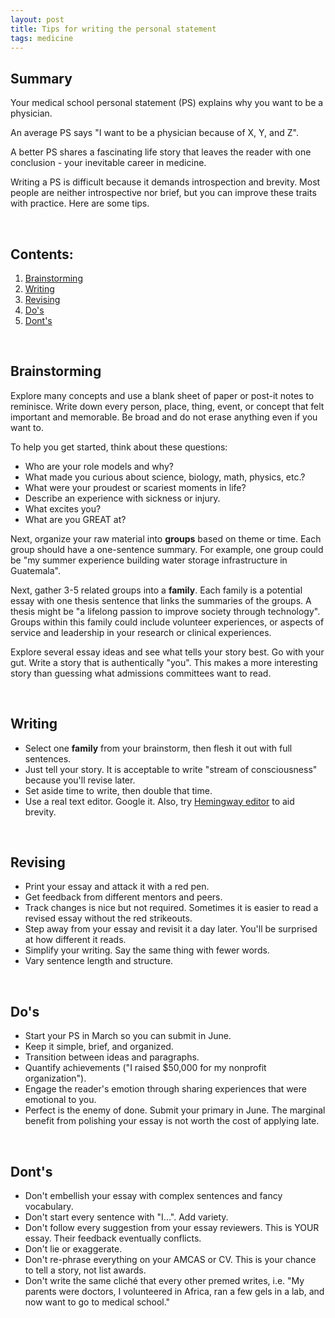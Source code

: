 ```yaml
---
layout: post
title: Tips for writing the personal statement
tags: medicine
---
```


## Summary

Your medical school personal statement (PS) explains why you want to be a physician.

An average PS says "I want to be a physician because of X, Y, and Z".

A better PS shares a fascinating life story that leaves the reader with one conclusion - your inevitable career in medicine.

Writing a PS is difficult because it demands introspection and brevity. Most people are neither introspective nor brief, but you can improve these traits with practice. Here are some tips.

<br>

## Contents:

1. [Brainstorming](#brainstorming)
2. [Writing](#writing)
3. [Revising](#writing)
4. [Do's](#dos)
5. [Dont's](#donts)

<br>

## Brainstorming

Explore many concepts and use a blank sheet of paper or post-it notes to reminisce. Write down every person, place, thing, event, or concept that felt important and memorable. Be broad and do not erase anything even if you want to.

To help you get started, think about these questions:

+ Who are your role models and why?
+ What made you curious about science, biology, math, physics, etc.?
+ What were your proudest or scariest moments in life?
+ Describe an experience with sickness or injury.
+ What excites you?
+ What are you GREAT at?

Next, organize your raw material into **groups** based on theme or time. Each group should have a one-sentence summary. For example, one group could be "my summer experience building water storage infrastructure in Guatemala".

Next, gather 3-5 related groups into a **family**. Each family is a potential essay with one thesis sentence that links the summaries of the groups. A thesis might be "a lifelong passion to improve society through technology". Groups within this family could include volunteer experiences, or aspects of service and leadership in your research or clinical experiences.

Explore several essay ideas and see what tells your story best. Go with your gut. Write a story that is authentically "you". This makes a more interesting story than guessing what admissions committees want to read.

<br>

## Writing

+ Select one **family** from your brainstorm, then flesh it out with full sentences.
+ Just tell your story. It is acceptable to write "stream of consciousness" because you'll revise later.
+ Set aside time to write, then double that time.
+ Use a real text editor. Google it. Also, try [Hemingway editor](http://www.hemingwayapp.com/) to aid brevity.

<br>

## Revising

+ Print your essay and attack it with a red pen.
+ Get feedback from different mentors and peers.
+ Track changes is nice but not required. Sometimes it is easier to read a revised essay without the red strikeouts.
+ Step away from your essay and revisit it a day later. You'll be surprised at how different it reads.
+ Simplify your writing. Say the same thing with fewer words.
+ Vary sentence length and structure.

<br>

## Do's

+ Start your PS in March so you can submit in June.
+ Keep it simple, brief, and organized.
+ Transition between ideas and paragraphs.
+ Quantify achievements ("I raised $50,000 for my nonprofit organization").
+ Engage the reader's emotion through sharing experiences that were emotional to you.
+ Perfect is the enemy of done. Submit your primary in June. The marginal benefit from polishing your essay is not worth the cost of applying late.

<br>

## Dont's

+ Don't embellish your essay with complex sentences and fancy vocabulary.
+ Don't start every sentence with "I...". Add variety.
+ Don't follow every suggestion from your essay reviewers. This is YOUR essay. Their feedback eventually conflicts.
+ Don't lie or exaggerate.
+ Don't re-phrase everything on your AMCAS or CV. This is your chance to tell a story, not list awards.
+ Don't write the same cliché that every other premed writes, i.e. "My parents were doctors, I volunteered in Africa, ran a few gels in a lab, and now want to go to medical school."
